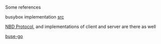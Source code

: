 Some references

busybox implementation [src](https://git.busybox.net/busybox/tree/networking/nbd-client.c)

[NBD Protocol](https://github.com/NetworkBlockDevice/nbd/blob/master/doc/proto.md), and implementations of client and server are there as well

[buse-go](https://github.com/samalba/buse-go)
